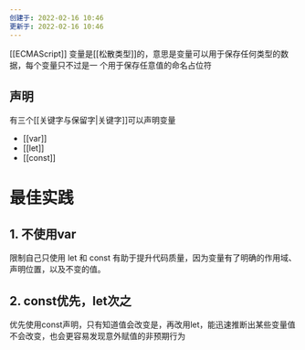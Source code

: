 ```yaml
---
创建于: 2022-02-16 10:46
更新于: 2022-02-16 10:46
---
```

[[ECMAScript]] 变量是[[松散类型]]的，意思是变量可以用于保存任何类型的数据，每个变量只不过是一 个用于保存任意值的命名占位符

## 声明
有三个[[关键字与保留字|关键字]]可以声明变量
- [[var]]
- [[let]]
- [[const]]

# 最佳实践
## 1. 不使用var
限制自己只使用 let 和 const 有助于提升代码质量，因为变量有了明确的作用域、声明位置，以及不变的值。
## 2. const优先，let次之
优先使用const声明，只有知道值会改变是，再改用let，能迅速推断出某些变量值不会改变，也会更容易发现意外赋值的非预期行为